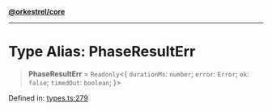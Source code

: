 [**@orkestrel/core**](../index.md)

***

# Type Alias: PhaseResultErr

> **PhaseResultErr** = `Readonly`\<\{ `durationMs`: `number`; `error`: `Error`; `ok`: `false`; `timedOut`: `boolean`; \}\>

Defined in: [types.ts:279](https://github.com/orkestrel/core/blob/98df1af1b029ad0f39e413b90869151f4152e5dd/src/types.ts#L279)
